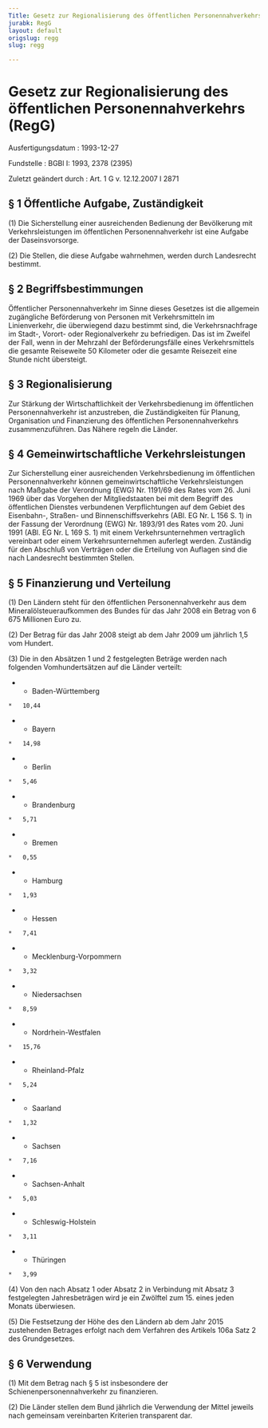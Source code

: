 ```yaml
---
Title: Gesetz zur Regionalisierung des öffentlichen Personennahverkehrs
jurabk: RegG
layout: default
origslug: regg
slug: regg

---
```


# Gesetz zur Regionalisierung des öffentlichen Personennahverkehrs (RegG)

Ausfertigungsdatum
:   1993-12-27

Fundstelle
:   BGBl I: 1993, 2378 (2395)

Zuletzt geändert durch
:   Art. 1 G v. 12.12.2007 I 2871


## § 1 Öffentliche Aufgabe, Zuständigkeit

(1) Die Sicherstellung einer ausreichenden Bedienung der Bevölkerung
mit Verkehrsleistungen im öffentlichen Personennahverkehr ist eine
Aufgabe der Daseinsvorsorge.

(2) Die Stellen, die diese Aufgabe wahrnehmen, werden durch
Landesrecht bestimmt.


## § 2 Begriffsbestimmungen

Öffentlicher Personennahverkehr im Sinne dieses Gesetzes ist die
allgemein zugängliche Beförderung von Personen mit Verkehrsmitteln im
Linienverkehr, die überwiegend dazu bestimmt sind, die
Verkehrsnachfrage im Stadt-, Vorort- oder Regionalverkehr zu
befriedigen. Das ist im Zweifel der Fall, wenn in der Mehrzahl der
Beförderungsfälle eines Verkehrsmittels die gesamte Reiseweite 50
Kilometer oder die gesamte Reisezeit eine Stunde nicht übersteigt.


## § 3 Regionalisierung

Zur Stärkung der Wirtschaftlichkeit der Verkehrsbedienung im
öffentlichen Personennahverkehr ist anzustreben, die Zuständigkeiten
für Planung, Organisation und Finanzierung des öffentlichen
Personennahverkehrs zusammenzuführen. Das Nähere regeln die Länder.


## § 4 Gemeinwirtschaftliche Verkehrsleistungen

Zur Sicherstellung einer ausreichenden Verkehrsbedienung im
öffentlichen Personennahverkehr können gemeinwirtschaftliche
Verkehrsleistungen nach Maßgabe der Verordnung (EWG) Nr. 1191/69 des
Rates vom 26. Juni 1969 über das Vorgehen der Mitgliedstaaten bei mit
dem Begriff des öffentlichen Dienstes verbundenen Verpflichtungen auf
dem Gebiet des Eisenbahn-, Straßen- und Binnenschiffsverkehrs (ABl. EG
Nr. L 156 S. 1) in der Fassung der Verordnung (EWG) Nr. 1893/91 des
Rates vom 20. Juni 1991 (ABl. EG Nr. L 169 S. 1) mit einem
Verkehrsunternehmen vertraglich vereinbart oder einem
Verkehrsunternehmen auferlegt werden. Zuständig für den Abschluß von
Verträgen oder die Erteilung von Auflagen sind die nach Landesrecht
bestimmten Stellen.


## § 5 Finanzierung und Verteilung

(1) Den Ländern steht für den öffentlichen Personennahverkehr aus dem
Mineralölsteueraufkommen des Bundes für das Jahr 2008 ein Betrag von 6
675 Millionen Euro zu.

(2) Der Betrag für das Jahr 2008 steigt ab dem Jahr 2009 um jährlich
1,5 vom Hundert.

(3) Die in den Absätzen 1 und 2 festgelegten Beträge werden nach
folgenden Vomhundertsätzen auf die Länder verteilt:

*    *   Baden-Württemberg

    *   10,44


*    *   Bayern

    *   14,98


*    *   Berlin

    *   5,46


*    *   Brandenburg

    *   5,71


*    *   Bremen

    *   0,55


*    *   Hamburg

    *   1,93


*    *   Hessen

    *   7,41


*    *   Mecklenburg-Vorpommern

    *   3,32


*    *   Niedersachsen

    *   8,59


*    *   Nordrhein-Westfalen

    *   15,76


*    *   Rheinland-Pfalz

    *   5,24


*    *   Saarland

    *   1,32


*    *   Sachsen

    *   7,16


*    *   Sachsen-Anhalt

    *   5,03


*    *   Schleswig-Holstein

    *   3,11


*    *   Thüringen

    *   3,99




(4) Von den nach Absatz 1 oder Absatz 2 in Verbindung mit Absatz 3
festgelegten Jahresbeträgen wird je ein Zwölftel zum 15. eines jeden
Monats überwiesen.

(5) Die Festsetzung der Höhe des den Ländern ab dem Jahr 2015
zustehenden Betrages erfolgt nach dem Verfahren des Artikels 106a Satz
2 des Grundgesetzes.


## § 6 Verwendung

(1) Mit dem Betrag nach § 5 ist insbesondere der
Schienenpersonennahverkehr zu finanzieren.

(2) Die Länder stellen dem Bund jährlich die Verwendung der Mittel
jeweils nach gemeinsam vereinbarten Kriterien transparent dar.

